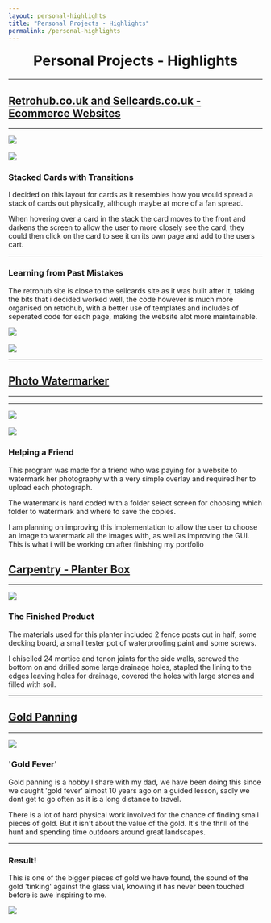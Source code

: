 ```yaml
---
layout: personal-highlights
title: "Personal Projects - Highlights"
permalink: /personal-highlights
---
```


<h1 style="text-align:center;margin-top:20px;">Personal Projects - Highlights</h1>
<hr>
<div class="row">

<h2><a href="#">Retrohub.co.uk and Sellcards.co.uk - Ecommerce Websites</a></h2>

</div>

<div class="row">
	<hr>
	<div class="col-xs-6">
		<img class="enlarge" src="SellcardsHome.PNG" style="max-width:90%;max-height:350px"><br /><br />
		<img class="enlarge" src="SellcardsHighlight.PNG"  style="max-width:90%;max-height:350px">
	</div>
	<div class="col-xs-6">
		<h3>Stacked Cards with Transitions</h3>
		<p>I decided on this layout for cards as it resembles how you would spread a stack of cards out physically, although maybe at more of a fan spread.</p>
		<p>When hovering over a card in the stack the card moves to the front and darkens the screen to allow the user to more closely see the card, they could then click on the card to see it on its own page and add to the users cart.</p>
	</div>
</div>
<hr>
<div class="row">
	<div class="col-xs-6">
		<h3>Learning from Past Mistakes</h3>
		<p>The retrohub site is close to the sellcards site as it was built after it, taking the bits that i decided worked well, the code however is much more organised on retrohub, with a better use of templates and includes of seperated code for each page, making the website alot more maintainable.</p>
	</div>
  	<div class="col-xs-6">
    		<img class="enlarge" src="Retrohub.JPG"  style="max-width:90%;max-height:350px"><br /><br />
		<img class="enlarge" src="RetrohubCart.png"  style="max-width:90%;max-height:350px">
	</div>
</div>
<hr>
<div class="row">
  
<h2><a href="#">Photo Watermarker</a></h2>
<hr>
</div>
<hr>

<div class="row">
	<div class="col-xs-6">
		<img class="enlarge" src="BeforeWatermarkedFolder.JPG" style="max-width:90%;max-height:350px"><br /><br />
		<img class="enlarge" src="WatermarkedFolder.JPG" style="max-width:90%;max-height:350px">
	</div>
	<div class="col-xs-6">
		<h3>Helping a Friend</h3>
		<p>This program was made for a friend who was paying for a website to watermark her photography with a very simple overlay and required her to upload each photograph.</p> 
		<p>The watermark is hard coded with a folder select screen for choosing which folder to watermark and where to save the copies.</p>
		<p>I am planning on improving this implementation to allow the user to choose an image to watermark all the images with, as well as improving the GUI. This is what i will be working on after finishing my portfolio</p>
	</div>
</div>

<div class="row">
  
<h2><a href="#">Carpentry - Planter Box</a></h2>
<hr>
</div>
<div class="row">
	<div class="col-xs-6">
		<img class="enlarge" src="Planter.jpg" style="max-width:90%;max-height:350px">
	</div>
	<div class="col-xs-6">
		<h3>The Finished Product</h3>
		<p>The materials used for this planter included 2 fence posts cut in half, some decking board, a small tester pot of waterproofing paint and some screws.</p>
		<p>I chiselled 24 mortice and tenon joints for the side walls, screwed the bottom on and drilled some large drainage holes, stapled the lining to the edges leaving holes for drainage, covered the holes with large stones and filled with soil.</p>
	</div>
</div>
<hr>
<div class="row">
  
<h2><a href="#">Gold Panning</a></h2>
<hr> 
</div>

<div class="row">
	<div class="col-xs-6">
		<img class="enlarge" src="Panning.jpg" style="max-width:90%;max-height:350px">
	</div>
	<div class="col-xs-6">
		<h3>'Gold Fever'</h3>
		<p>Gold panning is a hobby I share with my dad, we have been doing this since we caught 'gold fever' almost 10 years ago on a guided lesson, sadly we dont get to go often as it is a long distance to travel.</p>
		<p>There is a lot of hard physical work involved for the chance of finding small pieces of gold. But it isn't about the value of the gold. It's the thrill of the hunt and spending time outdoors around great landscapes.</p>
	</div>
</div>

<div class="row">
	<hr>
	<div class="col-xs-6">
		<h3>Result!</h3>
		<p>This is one of the bigger pieces of gold we have found, the sound of the gold 'tinking' against the glass vial, knowing it has never been touched before is awe inspiring to me.</p>
	</div>
	<div class="col-xs-6">
		<img class="enlarge" src="Gold.jpg" style="max-width:90%;max-height:350px">
	</div>
</div>


